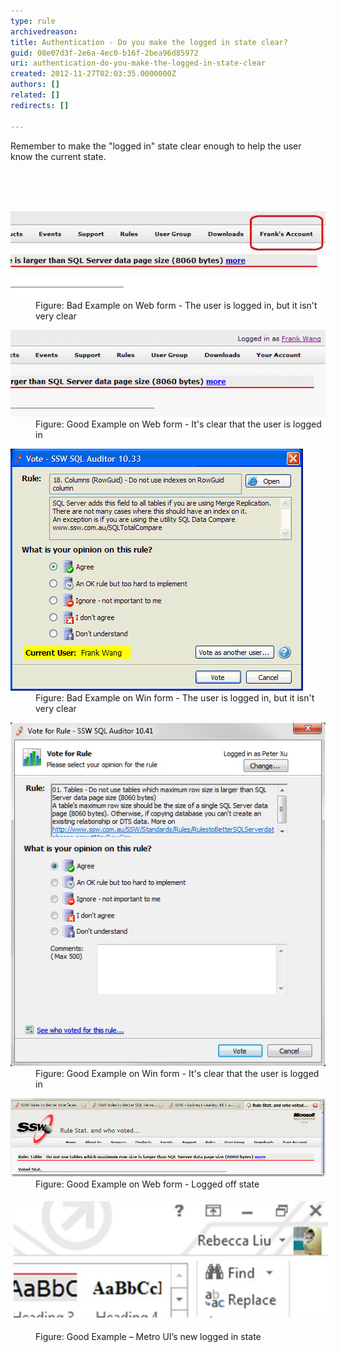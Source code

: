 ```yaml
---
type: rule
archivedreason: 
title: Authentication - Do you make the logged in state clear?
guid: 08e07d3f-2e6a-4ec0-b16f-2bea96d85972
uri: authentication-do-you-make-the-logged-in-state-clear
created: 2012-11-27T02:03:35.0000000Z
authors: []
related: []
redirects: []

---
```



<p>Remember to make the "logged in" state clear enough to help the user know the current state.</p>
<br><excerpt class='endintro'></excerpt><br>
​ 
<dl class="badImage"><dt> 
      <img alt="sample of logged in page" src="../../assets/weblogin_bad.gif" /> 
   </dt><dd>Figure: Bad Example on Web form - The user is logged in, but it isn't very clear</dd></dl><dl class="goodImage"><dt> 
      <img alt="sample of logged in page" src="../../assets/weblogin_good.gif" /> 
   </dt><dd>Figure: Good Example on Web form - It's clear that the user is logged in</dd></dl><dl class="badImage"><dt> 
      <img alt="sample of logged in form" src="../../assets/winlogin_bad.gif" /> 
   </dt><dd>Figure: Bad Example on Win form - The user is logged in, but it isn't very clear</dd></dl><dl class="goodImage"><dt> 
      <img alt="sample of logged in form" src="../../assets/BetterInterface_sqlAuditorLogin.jpg" /> 
   </dt><dd>Figure: Good Example on Win form - It's clear that the user is logged in</dd></dl><dl class="goodImage"><dt> 
      <img alt="sample of logged off page" src="../../assets/weblogoff.gif" /> 
   </dt><dd>Figure: Good Example on Web form - Logged off state</dd></dl><dl class="ssw15-rteElement-ImageArea">
   <img src="MetroLoggedIn.jpg" alt="MetroLoggedIn.jpg" style="margin:5px;" />
</dl><dd class="ssw15-rteElement-FigureGood">Figure: Good Example – Metro UI’s new logged in state 
   <br></dd>


